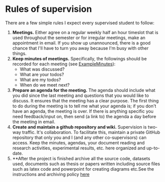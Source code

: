 # Rules of supervision

There are a few simple rules I expect every supervised student to follow:

  1. **Meetings.** Either agree on a regular weekly half an hour timeslot that is used throughout the semester or for irregular meetings, make an appointment in email. If you show up unannounced, there is a good chance that I'll have to turn you away because I'm busy with other things.
  1. **Keep minutes of meetings.** Specifically, the followings should be recorded for each meeting (see [ExampleMinutes](ExampleMinutes.md)):
      - What was discussed?
      - What are your todos?
      - What are my todos?
      - When do we meet next?
  1. **Prepare an agenda for the meeting.** The agenda should include what you did since the last meeting and questions that you would like to discuss. It ensures that the meeting has a clear purpose. The first thing to do during the meeting is to tell me what your agenda is; if you don't have an agenda, the meeting is over. If there is anything specific you need feedback/input on, then send (a link to) the agenda a day before the meeting in email.
  1. **Create and maintain a github repository and wiki.** Supervision is two-way traffic. It's collaboration. To facilitate this, maintain a private GitHub repository that only you and I (and any other co-supervisors) can access. Keep the minutes, agendas, your document reading and research activities, experimental results, etc. here organized and up-to-date.
  1. **After the project is finished archive all the source code, datasets used, documents such as thesis or papers written including source files such as latex code and powerpoint for creating diagrams etc.See the instructions and archiving policy  [here](archiving.md)
  
